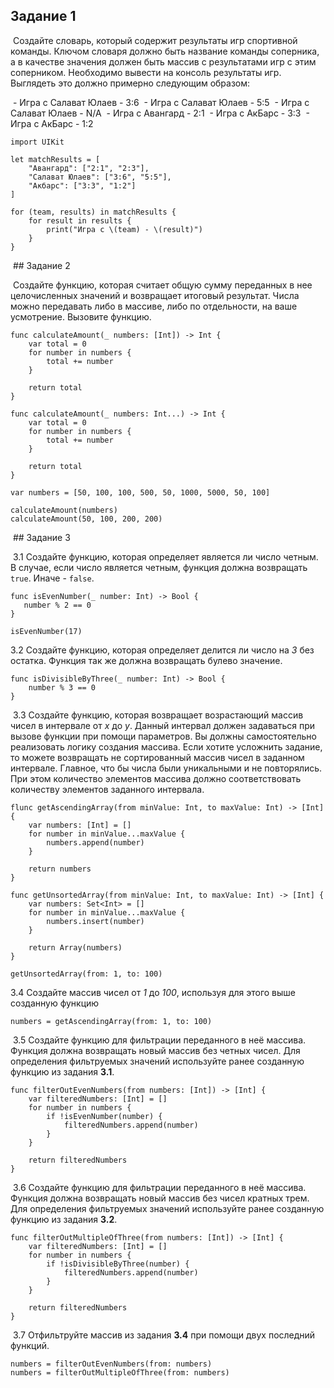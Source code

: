 ## Задание 1

 Создайте словарь, который содержит результаты игр спортивной команды. Ключом словаря должно быть название команды соперника, а в качестве значения должен быть массив с результатами игр с этим соперником. Необходимо вывести на консоль результаты игр. Выглядеть это должно примерно следующим образом:

 - Игра с Салават Юлаев - 3:6
 - Игра с Салават Юлаев - 5:5
 - Игра с Салават Юлаев - N/A
 - Игра с Авангард - 2:1
 - Игра с АкБарс - 3:3
 - Игра с АкБарс - 1:2

```
import UIKit

let matchResults = [
    "Авангард": ["2:1", "2:3"],
    "Салават Юлаев": ["3:6", "5:5"],
    "Акбарс": ["3:3", "1:2"]
]

for (team, results) in matchResults {
    for result in results {
        print("Игра с \(team) - \(result)")
    }
}
```

 ## Задание 2

 Создайте функцию, которая считает общую сумму переданных в нее целочисленных значений и возвращает итоговый результат. Числа можно передавать либо в массиве, либо по отдельности, на ваше усмотрение. Вызовите функцию.

```
func calculateAmount(_ numbers: [Int]) -> Int {
    var total = 0
    for number in numbers {
        total += number
    }
    
    return total
}

func calculateAmount(_ numbers: Int...) -> Int {
    var total = 0
    for number in numbers {
        total += number
    }
    
    return total
}

var numbers = [50, 100, 100, 500, 50, 1000, 5000, 50, 100]

calculateAmount(numbers)
calculateAmount(50, 100, 200, 200)
```

 ## Задание 3

 3.1 Создайте функцию, которая определяет является ли число четным. В случае, если число является четным, функция должна возвращать `true`. Иначе - `false`.

```
func isEvenNumber(_ number: Int) -> Bool {
   number % 2 == 0
}

isEvenNumber(17)
```

3.2 Создайте функцию, которая определяет делится ли число на *3* без остатка. Функция так же должна возвращать булево значение.

```
func isDivisibleByThree(_ number: Int) -> Bool {
    number % 3 == 0
}
```

 3.3 Создайте функцию, которая возвращает возрастающий массив чисел в интервале от *x* до *y*. Данный интервал должен задаваться при вызове функции при помощи параметров. Вы должны самостоятельно реализовать логику создания массива. Если хотите усложнить задание, то можете возвращать не сортированный массив чисел в заданном интервале. Главное, что бы числа были уникальными и не повторялись. При этом количество элементов массива должно соответствовать количеству элементов заданного интервала.

```
flunc getAscendingArray(from minValue: Int, to maxValue: Int) -> [Int] {
    var numbers: [Int] = []
    for number in minValue...maxValue {
        numbers.append(number)
    }
    
    return numbers
}

func getUnsortedArray(from minValue: Int, to maxValue: Int) -> [Int] {
    var numbers: Set<Int> = []
    for number in minValue...maxValue {
        numbers.insert(number)
    }
   
	return Array(numbers)
}

getUnsortedArray(from: 1, to: 100)
```

3.4 Создайте массив чисел от *1* до *100*, используя для этого выше созданную функцию

```
numbers = getAscendingArray(from: 1, to: 100)
```

 3.5 Создайте функцию для фильтрации переданного в неё массива. Функция должна возвращать новый массив без четных чисел. Для определения фильтруемых значений используйте ранее созданную функцию из задания **3.1**.

```
func filterOutEvenNumbers(from numbers: [Int]) -> [Int] {
    var filteredNumbers: [Int] = []
    for number in numbers {
        if !isEvenNumber(number) {
            filteredNumbers.append(number)
        }
    }
    
    return filteredNumbers
}
```

 3.6 Создайте функцию для фильтрации переданного в неё массива. Функция должна возвращать новый массив без чисел кратных трем. Для определения фильтруемых значений используйте ранее созданную функцию из задания **3.2**.

```
func filterOutMultipleOfThree(from numbers: [Int]) -> [Int] {
    var filteredNumbers: [Int] = []
    for number in numbers {
        if !isDivisibleByThree(number) {
            filteredNumbers.append(number)
        }
    }
    
    return filteredNumbers
}
```

 3.7 Отфильтруйте массив из задания **3.4** при помощи двух последний функций.

```
numbers = filterOutEvenNumbers(from: numbers)
numbers = filterOutMultipleOfThree(from: numbers)
```
